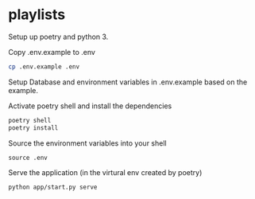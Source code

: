 # playlists

Setup up poetry and python 3.

Copy .env.example to .env

```bash
cp .env.example .env
```

Setup Database and environment variables in .env.example based on the example.

Activate poetry shell and install the dependencies

```python
poetry shell
poetry install
```
Source the environment variables into your shell

`source .env`

Serve the application (in the virtural env created by poetry)

```
python app/start.py serve
```
